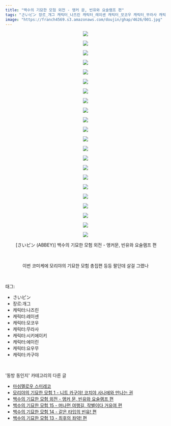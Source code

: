```yaml
---
title: "백수의 기묘한 모험 외전 - 앵커 문, 빈유와 요술램프 편"
tags: "さいピン 장르_개그 캐릭터_나즈린 캐릭터_레이센 캐릭터_모코우 캐릭터_무라사 캐릭터_시키에이키 캐릭터_에이린 캐릭터_요우무 캐릭터_카구야 abbey 동방_동인지"
image: "https://franch4569.s3.amazonaws.com/doujin/ghap/4626/001.jpg"
---
```

<div class="article">
<p style="text-align: center; clear: none; float: none;"><img src="{{ site.imgserver2 }}/ghap/4626/001.jpg"/></p>
<p style="text-align: center; clear: none; float: none;"><img src="{{ site.imgserver2 }}/ghap/4626/002.jpg"/></p>
<p style="text-align: center; clear: none; float: none;"><img src="{{ site.imgserver2 }}/ghap/4626/003.jpg"/></p>
<p style="text-align: center; clear: none; float: none;"><img src="{{ site.imgserver2 }}/ghap/4626/004.jpg"/></p>
<p style="text-align: center; clear: none; float: none;"><img src="{{ site.imgserver2 }}/ghap/4626/005.jpg"/></p>
<p style="text-align: center; clear: none; float: none;"><img src="{{ site.imgserver2 }}/ghap/4626/006.jpg"/></p>
<p style="text-align: center; clear: none; float: none;"><img src="{{ site.imgserver2 }}/ghap/4626/007.jpg"/></p>
<p style="text-align: center; clear: none; float: none;"><img src="{{ site.imgserver2 }}/ghap/4626/008.jpg"/></p>
<p style="text-align: center; clear: none; float: none;"><img src="{{ site.imgserver2 }}/ghap/4626/009.jpg"/></p>
<p style="text-align: center; clear: none; float: none;"><img src="{{ site.imgserver2 }}/ghap/4626/010.jpg"/></p>
<p style="text-align: center; clear: none; float: none;"><img src="{{ site.imgserver2 }}/ghap/4626/011.jpg"/></p>
<p style="text-align: center; clear: none; float: none;"><img src="{{ site.imgserver2 }}/ghap/4626/012.jpg"/></p>
<p style="text-align: center; clear: none; float: none;"><img src="{{ site.imgserver2 }}/ghap/4626/013.jpg"/></p>
<p style="text-align: center; clear: none; float: none;"><img src="{{ site.imgserver2 }}/ghap/4626/014.jpg"/></p>
<p style="text-align: center; clear: none; float: none;"><img src="{{ site.imgserver2 }}/ghap/4626/015.jpg"/></p>
<p style="text-align: center; clear: none; float: none;"><img src="{{ site.imgserver2 }}/ghap/4626/016.jpg"/></p>
<p style="text-align: center; clear: none; float: none;"><img src="{{ site.imgserver2 }}/ghap/4626/017.jpg"/></p>
<p style="text-align: center; clear: none; float: none;"><img src="{{ site.imgserver2 }}/ghap/4626/018.jpg"/></p>
<p style="text-align: center; clear: none; float: none;"><img src="{{ site.imgserver2 }}/ghap/4626/019.jpg"/></p>
<p style="text-align: center; clear: none; float: none;"><img src="{{ site.imgserver2 }}/ghap/4626/020.jpg"/></p>
<p style="text-align: center; clear: none; float: none;"><img src="{{ site.imgserver2 }}/ghap/4626/021.jpg"/></p>
<p style="text-align: center; clear: none; float: none;"><img src="{{ site.imgserver2 }}/ghap/4626/022.jpg"/></p>
<p style="text-align: center; clear: none; float: none;"> [さいピン (ABBEY)] 백수의 기묘한 모험 외전 - 앵커문, 빈유와 요술램프 편</p>
<p style="text-align: center; clear: none; float: none;"><br/></p>
<p style="text-align: center; clear: none; float: none;">이번 코미케에 모리야의 기묘한 모험 총집편 등등 팔던데 살걸 그랬나</p>
</div><br/>
<div class="tagTrail">
<p>태그: </p>
<ul>
<li>さいピン</li>
<li>장르:개그</li>
<li>캐릭터:나즈린</li>
<li>캐릭터:레이센</li>
<li>캐릭터:모코우</li>
<li>캐릭터:무라사</li>
<li>캐릭터:시키에이키</li>
<li>캐릭터:에이린</li>
<li>캐릭터:요우무</li>
<li>캐릭터:카구야</li>
</ul>
</div><br/>
<div class="another">
<p>'동방 동인지' 카테고리의 다른 글</p>
<ul>
<li><a href="/ghap_4633">마쉬멜로우 스미레코</a></li>
<li><a href="/ghap_4627">모리야의 기묘한 모험 1 - 니트 카구야! 코치야 사나에와 만나는 권</a></li>
<li><a href="/ghap_4626">백수의 기묘한 모험 외전 - 앵커 문, 빈유와 요술램프 편</a></li>
<li><a href="/ghap_4625">백수의 기묘한 모험 15 - 머나먼 여행길, 작별이다 거유여 편</a></li>
<li><a href="/ghap_4624">백수의 기묘한 모험 14 - 같은 타입의 빈유! 편</a></li>
<li><a href="/ghap_4623">백수의 기묘한 모험 13 - 최후의 좌약! 편</a></li>
</ul>
</div><br/>
<div class="cb_module cb_fluid">
<div class="cb_wrt cb_profile">
</div><!-- commentList close -->
</div><br/>
